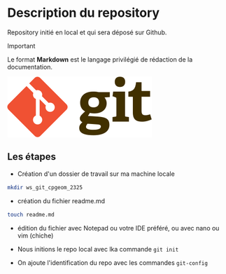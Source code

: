 # Description du repository

Repository initié en local et qui sera déposé sur Github.

> [!IMPORTANT]   
Le format **Markdown** est le langage privilégié de rédaction de la documentation.

![Logo Git](img/langfr-330px-Git-logo.svg.png)

## Les étapes

- Création d'un dossier de travail sur ma machine locale

```bash
mkdir ws_git_cpgeom_2325
```

- création du fichier readme.md

```bash
touch readme.md
```

- édition du fichier avec Notepad ou votre IDE préféré, ou avec nano ou vim (chiche)

- Nous initions le repo local avec lka commande ```git init ```

- On ajoute l'identification du repo avec les commandes ```git-config```
